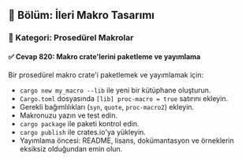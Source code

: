 ## 📘 Bölüm: İleri Makro Tasarımı  
### 🔹 Kategori: Prosedürel Makrolar  
#### ✅ Cevap 820: Makro crate'lerini paketleme ve yayımlama

Bir prosedürel makro crate'i paketlemek ve yayımlamak için:

- `cargo new my_macro --lib` ile yeni bir kütüphane oluşturun.
- `Cargo.toml` dosyasında `[lib] proc-macro = true` satırını ekleyin.
- Gerekli bağımlılıkları (`syn`, `quote`, `proc-macro2`) ekleyin.
- Makronuzu yazın ve test edin.
- `cargo package` ile paketi kontrol edin.
- `cargo publish` ile crates.io'ya yükleyin.
- Yayımlama öncesi: README, lisans, dokümantasyon ve örneklerin eksiksiz olduğundan emin olun.
